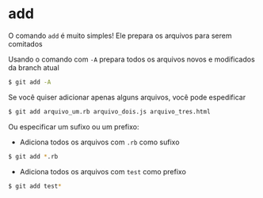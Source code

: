 # add

O comando `add` é muito simples! Ele prepara os arquivos para serem comitados

Usando o comando com `-A` prepara todos os arquivos novos e modificados da branch atual

```sh
$ git add -A
```

Se você quiser adicionar apenas alguns arquivos, você pode espedificar

```sh
$ git add arquivo_um.rb arquivo_dois.js arquivo_tres.html
```

Ou especificar um sufixo ou um prefixo:

- Adiciona todos os arquivos com `.rb` como sufixo

```sh
$ git add *.rb
```

- Adiciona todos os arquivos com `test` como prefixo

```sh
$ git add test*
```
